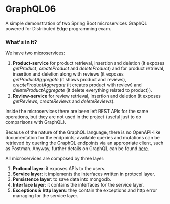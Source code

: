 # GraphQL06
A simple demonstration of two Spring Boot microservices GraphQL powered for Distributed Edge programming exam.

### What's in it?
We have two microservices:

1. **Product-service** for product retrieval, insertion and deletion (it exposes *getProduct*, *createProduct* and *deleteProduct*) and for product retrieval, insertion and deletion along with reviews (it exposes *getProductAggregate* (it shows product and reviews), *createProductAggregate* (it creates product with review) and *deleteProductAggregate* (it delete everything related to product)).
2. **Review-service** for review retrieval, insertion and deletion (it exposes *getReviews*, *createReviews* and *deleteReviews*).

Inside the microservices there are been left REST APIs for the same operations, but they are not used in the project (useful just to do comparisons with GraphQL).

Because of the nature of the GraphQL language, there is no OpenAPI-like documentation for the endpoints; available queries and mutations can be retrieved by quering the GraphQL endpoints via an appropriate client, such as Postman.
Anyway, further details on GraphQL can be found [here](https://github.com/AlfaSierra92/GraphQL06/blob/release-2/GraphQL.md).

All microservices are composed by three layer:
1. **Protocol layer**: it exposes APIs to the users.
2. **Service layer**: it implements the interfaces written in protocol layer.
3. **Persistence layer**: to save data into mongodb.
4. **Interface layer**: it contains the interfaces for the service layer.
5. **Exceptions & http layers**: they contain the exceptions and http error managing for the service layer.
